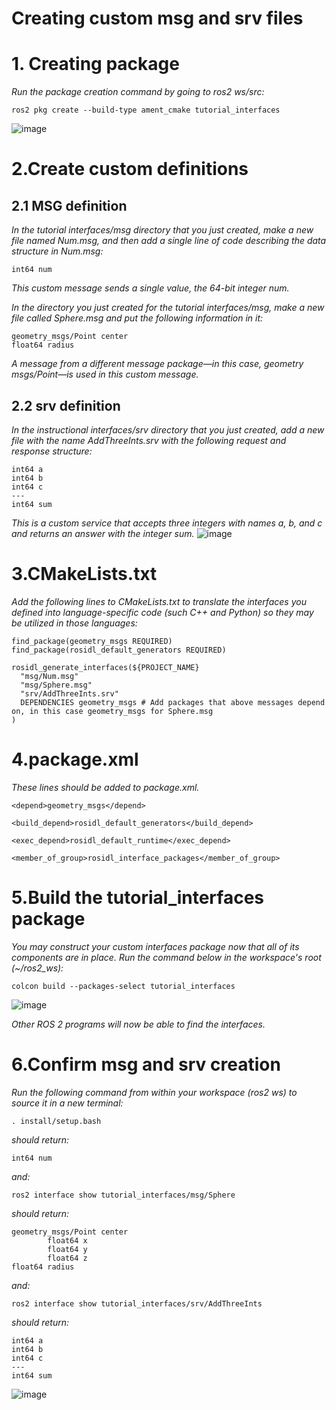# Creating custom msg and srv files

# 1. Creating package
*Run the package creation command by going to ros2 ws/src:*
```
ros2 pkg create --build-type ament_cmake tutorial_interfaces
```
![image](https://user-images.githubusercontent.com/92029196/195655417-44165d58-c440-4703-90cd-885440d00280.png)

# 2.Create custom definitions
## 2.1 MSG definition
*In the tutorial interfaces/msg directory that you just created, make a new file named Num.msg, and then add a single line of code describing the data structure in Num.msg:*
```
int64 num
```
*This custom message sends a single value, the 64-bit integer num.*

*In the directory you just created for the tutorial interfaces/msg, make a new file called Sphere.msg and put the following information in it:*
```
geometry_msgs/Point center
float64 radius
```
*A message from a different message package—in this case, geometry msgs/Point—is used in this custom message.*
## 2.2 srv definition
*In the instructional interfaces/srv directory that you just created, add a new file with the name AddThreeInts.srv with the following request and response structure:*
```
int64 a
int64 b
int64 c
---
int64 sum
```
*This is a custom service that accepts three integers with names a, b, and c and returns an answer with the integer sum.*
![image](https://user-images.githubusercontent.com/92029196/195657477-e9a0d13d-686d-4eea-bec2-b9116b55bf45.png)

# 3.CMakeLists.txt
*Add the following lines to CMakeLists.txt to translate the interfaces you defined into language-specific code (such C++ and Python) so they may be utilized in those languages:*
```
find_package(geometry_msgs REQUIRED)
find_package(rosidl_default_generators REQUIRED)

rosidl_generate_interfaces(${PROJECT_NAME}
  "msg/Num.msg"
  "msg/Sphere.msg"
  "srv/AddThreeInts.srv"
  DEPENDENCIES geometry_msgs # Add packages that above messages depend on, in this case geometry_msgs for Sphere.msg
)
```
# 4.package.xml
*These lines should be added to package.xml.*
```
<depend>geometry_msgs</depend>

<build_depend>rosidl_default_generators</build_depend>

<exec_depend>rosidl_default_runtime</exec_depend>

<member_of_group>rosidl_interface_packages</member_of_group>
```

# 5.Build the tutorial_interfaces package
*You may construct your custom interfaces package now that all of its components are in place. Run the command below in the workspace's root (~/ros2_ws):*
```
colcon build --packages-select tutorial_interfaces
```

![image](https://user-images.githubusercontent.com/92029196/195657777-58651860-b89b-41e7-9b98-62885f880e74.png)

*Other ROS 2 programs will now be able to find the interfaces.*

# 6.Confirm msg and srv creation
*Run the following command from within your workspace (ros2 ws) to source it in a new terminal:*
```
. install/setup.bash
```
*should return:*
```
int64 num
```
*and:*
```
ros2 interface show tutorial_interfaces/msg/Sphere
```
*should return:*
```
geometry_msgs/Point center
        float64 x
        float64 y
        float64 z
float64 radius
```
*and:*
```
ros2 interface show tutorial_interfaces/srv/AddThreeInts
```
*should return:*
```
int64 a
int64 b
int64 c
---
int64 sum
```
![image](https://user-images.githubusercontent.com/92029196/195657936-00e4f3bb-660f-4c0f-98b5-9220b8aa2698.png)
